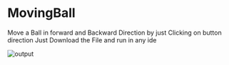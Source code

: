 # MovingBall
Move a Ball in forward and Backward Direction by just Clicking on button direction
Just Download the File and run in any ide


![output](https://github.com/amanraza202/movingBall/assets/80668893/1d079898-9d8e-45e4-b56a-d90b04d25df1)

